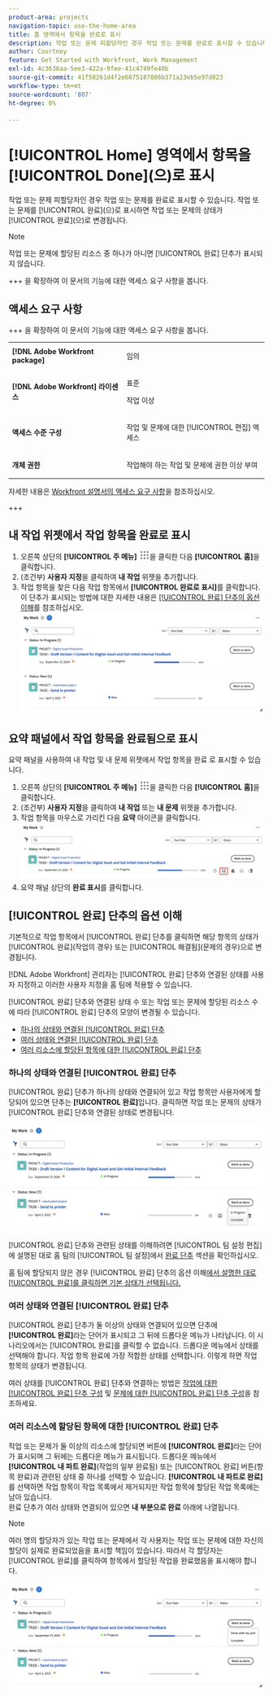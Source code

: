 ```yaml
---
product-area: projects
navigation-topic: use-the-home-area
title: 홈 영역에서 항목을 완료로 표시
description: 작업 또는 문제 피할당자인 경우 작업 또는 문제를 완료로 표시할 수 있습니다. 작업 또는 문제를 완료로 표시하면 작업 또는 문제의 상태가 완료로 변경됩니다.
author: Courtney
feature: Get Started with Workfront, Work Management
exl-id: 4c3638aa-5ee3-422a-9fee-41c4749fe48b
source-git-commit: 41f58261d4f2e6075187886b371a23eb5e97d823
workflow-type: tm+mt
source-wordcount: '807'
ht-degree: 0%

---
```


# [!UICONTROL Home] 영역에서 항목을 [!UICONTROL Done]&#x200B;(으)로 표시

작업 또는 문제 피할당자인 경우 작업 또는 문제를 완료로 표시할 수 있습니다. 작업 또는 문제를 [!UICONTROL 완료]&#x200B;(으)로 표시하면 작업 또는 문제의 상태가 [!UICONTROL 완료]&#x200B;(으)로 변경됩니다.

>[!NOTE]
>
>작업 또는 문제에 할당된 리소스 중 하나가 아니면 [!UICONTROL 완료] 단추가 표시되지 않습니다.

+++ 을 확장하여 이 문서의 기능에 대한 액세스 요구 사항을 봅니다.

## 액세스 요구 사항

+++ 을 확장하여 이 문서의 기능에 대한 액세스 요구 사항을 봅니다. 

<table style="table-layout:auto"> 
 <col> 
 </col> 
 <col> 
 </col> 
 <tbody> 
  <tr> 
   <td role="rowheader"><strong>[!DNL Adobe Workfront package]</strong></td> 
   <td> <p>임의</p> </td> 
  </tr> 
  <tr> 
   <td role="rowheader"><strong>[!DNL Adobe Workfront] 라이센스</strong></td> 
   <td> 
   <p>표준</p>
   <p>작업 이상</p> </td> 
  </tr> 
  <tr> 
   <td role="rowheader"><strong>액세스 수준 구성</strong></td> 
   <td> <p>작업 및 문제에 대한 [!UICONTROL 편집] 액세스</p></td> 
  </tr> 
  <tr> 
   <td role="rowheader"><strong>개체 권한</strong></td> 
   <td> <p>작업해야 하는 작업 및 문제에 권한 이상 부여</p></td> 
  </tr> 
 </tbody> 
</table>

자세한 내용은 [Workfront 설명서의 액세스 요구 사항](/help/quicksilver/administration-and-setup/add-users/access-levels-and-object-permissions/access-level-requirements-in-documentation.md)을 참조하십시오.

+++

## 내 작업 위젯에서 작업 항목을 완료로 표시

1. 오른쪽 상단의 **[!UICONTROL 주 메뉴]** ![주 메뉴 아이콘](assets/main-menu-icon.png)을 클릭한 다음 **[!UICONTROL 홈]**&#x200B;을 클릭합니다.
1. (조건부) **사용자 지정**&#x200B;을 클릭하여 **내 작업** 위젯을 추가합니다.
1. 작업 항목을 찾은 다음 작업 항목에서 **[!UICONTROL 완료로 표시]**&#x200B;를 클릭합니다.
이 단추가 표시되는 방법에 대한 자세한 내용은 [[!UICONTROL 완료] 단추의 옵션 이해](#understand-the-options-of-the-done-button)를 참조하십시오.
   ![내 작업 표시 완료](assets/my-work-done.png)


## 요약 패널에서 작업 항목을 완료됨으로 표시

요약 패널을 사용하여 내 작업 및 내 문제 위젯에서 작업 항목을 완료 로 표시할 수 있습니다.

1. 오른쪽 상단의 **[!UICONTROL 주 메뉴]** ![주 메뉴 아이콘](assets/main-menu-icon.png)을 클릭한 다음 **[!UICONTROL 홈]**&#x200B;을 클릭합니다.
1. (조건부) **사용자 지정**&#x200B;을 클릭하여 **내 작업** 또는 **내 문제** 위젯을 추가합니다.
1. 작업 항목을 마우스로 가리킨 다음 **요약** 아이콘을 클릭합니다.
   ![요약 열기](assets/open-summary-new-home.png)
1. 요약 패널 상단의 **완료 표시**&#x200B;를 클릭합니다.


## [!UICONTROL 완료] 단추의 옵션 이해

기본적으로 작업 항목에서 [!UICONTROL 완료] 단추를 클릭하면 해당 항목의 상태가 [!UICONTROL 완료]&#x200B;(작업의 경우) 또는 [!UICONTROL 해결됨]&#x200B;(문제의 경우)으로 변경됩니다.

[!DNL Adobe Workfront] 관리자는 [!UICONTROL 완료] 단추와 연결된 상태를 사용자 지정하고 이러한 사용자 지정을 홈 팀에 적용할 수 있습니다.

[!UICONTROL 완료] 단추와 연결된 상태 수 또는 작업 또는 문제에 할당된 리소스 수에 따라 [!UICONTROL 완료] 단추의 모양이 변경될 수 있습니다.

* [하나의 상태와 연결된 [!UICONTROL 완료] 단추](#done-button-associated-with-one-status)
* [여러 상태와 연결된 [!UICONTROL 완료] 단추](#done-button-associated-with-multiple-statuses)
* [여러 리소스에 할당된 항목에 대한 [!UICONTROL 완료] 단추](#done-button-for-items-assigned-to-multiple-resources)

### 하나의 상태와 연결된 [!UICONTROL 완료] 단추

[!UICONTROL 완료] 단추가 하나의 상태와 연결되어 있고 작업 항목만 사용자에게 할당되어 있으면 단추는 **[!UICONTROL 완료]**&#x200B;입니다. 클릭하면 작업 또는 문제의 상태가 [!UICONTROL 완료] 단추와 연결된 상태로 변경됩니다.

![완료 단추](assets/done-button-status.png)

[!UICONTROL 완료] 단추와 관련된 상태를 이해하려면 [!UICONTROL 팀 설정 편집]에 설명된 대로 홈 팀의 [!UICONTROL 팀 설정]에서 [완료 단추](../../../people-teams-and-groups/create-and-manage-teams/edit-team-settings.md) 섹션을 확인하십시오.

홈 팀에 할당되지 않은 경우 [!UICONTROL 완료] 단추의 옵션 이해[에서 설명한 대로 [!UICONTROL 완료]를 클릭하면 기본 상태가 선택됩니다.](#understand-the-options-of-the-done-button)

### 여러 상태와 연결된 [!UICONTROL 완료] 단추

[!UICONTROL 완료] 단추가 둘 이상의 상태와 연결되어 있으면 단추에 **[!UICONTROL 완료]**&#x200B;라는 단어가 표시되고 그 뒤에 드롭다운 메뉴가 나타납니다. 이 시나리오에서는 [!UICONTROL 완료]를 클릭할 수 없습니다. 드롭다운 메뉴에서 상태를 선택해야 합니다. 작업 항목 완료에 가장 적합한 상태를 선택합니다. 이렇게 하면 작업 항목의 상태가 변경됩니다.

여러 상태를 [!UICONTROL 완료] 단추와 연결하는 방법은 [작업에 대한 [!UICONTROL 완료] 단추 구성](../../../people-teams-and-groups/create-and-manage-teams/configure-the-done-button-for-tasks.md) 및 [문제에 대한 [!UICONTROL 완료] 단추 구성](../../../people-teams-and-groups/create-and-manage-teams/configure-the-done-button-for-issues.md)을 참조하세요.

### 여러 리소스에 할당된 항목에 대한 [!UICONTROL 완료] 단추

작업 또는 문제가 둘 이상의 리소스에 할당되면 버튼에 **[!UICONTROL 완료]**&#x200B;라는 단어가 표시되며 그 뒤에는 드롭다운 메뉴가 표시됩니다. 드롭다운 메뉴에서 **[!UICONTROL 내 파트 완료]**(작업의 일부 완료됨) 또는 [!UICONTROL 완료] 버튼(항목 완료)과 관련된 상태 중 하나를 선택할 수 있습니다. **[!UICONTROL 내 파트로 완료]**&#x200B;를 선택하면 작업 항목이 작업 목록에서 제거되지만 작업 항목에 할당된 작업 목록에는 남아 있습니다.\
완료 단추가 여러 상태와 연결되어 있으면 **내 부분으로 완료** 아래에 나열됩니다.

>[!NOTE]
>
>여러 명의 할당자가 있는 작업 또는 문제에서 각 사용자는 작업 또는 문제에 대한 자신의 할당이 실제로 완료되었음을 표시할 책임이 있습니다. 따라서 각 할당자는 [!UICONTROL 완료]를 클릭하여 항목에서 할당된 작업을 완료했음을 표시해야 합니다.

![내 파트 완료](assets/done-with-my-part.png)


